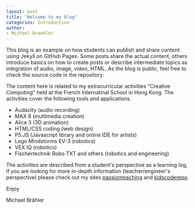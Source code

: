 ```yaml
---
layout: post
title: "Welcome to my blog"
categories: Introduction
author:
- Michael Braehler
---
```


This blog is an example on how students can publish and share content using Jekyll on GitHub Pages. Some posts share the actual content, others introduce basics on how to create posts or describe intermediate topics as integration of audio, image, video, HTML. As the blog is public, feel free to check the source code in the repository.

The content here is related to my extracurricular activities "Creative Computing" held at the French Internatinal School in Hong Kong. The activities cover the following tools and applications.

- Audacity (audio recording)
- MAX 8 (multimedia creation)
- Alice 3 (3D animation)
- HTML/CSS coding (web design)
- P5.JS (Javascript library and online IDE for artists)
- Lego Mindstorms EV-3 (robotics)
- VEX IQ (robotics)
- Fischertechnik Robo TXT and others (robotics and engineering)

The activities are described from a student's perspective as a learning log, if you are looking for more in-depth information (teacher/engineer's perspective) please check out my sites [passionteaching](www.passionteaching.com) and [kidscoderepo](www.kidscoderepo.wordpress.com).

Enjoy

Michael Brähler
